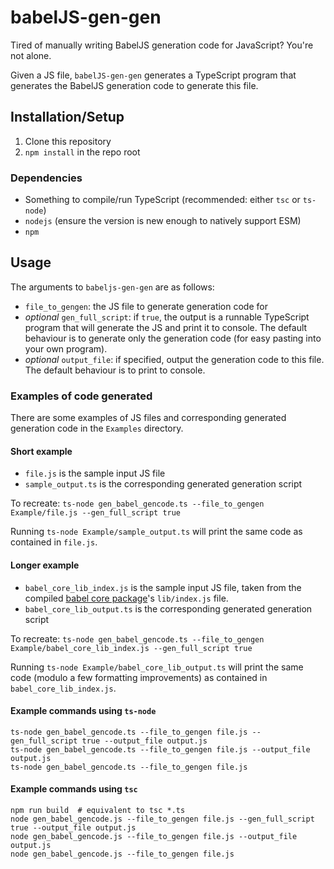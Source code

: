 # babelJS-gen-gen
Tired of manually writing BabelJS generation code for JavaScript? 
You're not alone.

Given a JS file, `babelJS-gen-gen` generates a TypeScript program that generates the BabelJS generation code to generate this file.

## Installation/Setup
1. Clone this repository
2. `npm install` in the repo root

### Dependencies
* Something to compile/run TypeScript (recommended: either `tsc` or `ts-node`)
* `nodejs` (ensure the version is new enough to natively support ESM)
* `npm`

## Usage
The arguments to `babeljs-gen-gen` are as follows:
* `file_to_gengen`: the JS file to generate generation code for
* *optional* `gen_full_script`: if `true`, the output is a runnable TypeScript program that will generate the JS and print it to console. 
  The default behaviour is to generate only the generation code (for easy pasting into your own program).
* *optional* `output_file`: if specified, output the generation code to this file.
  The default behaviour is to print to console.
  
### Examples of code generated
There are some examples of JS files and corresponding generated generation code in the `Examples` directory.

#### Short example
* `file.js` is the sample input JS file
* `sample_output.ts` is the corresponding generated generation script

To recreate: `ts-node gen_babel_gencode.ts --file_to_gengen Example/file.js --gen_full_script true`

Running `ts-node Example/sample_output.ts` will print the same code as contained in `file.js`.

#### Longer example
* `babel_core_lib_index.js` is the sample input JS file, taken from the compiled [babel core package](https://babeljs.io/docs/en/babel-core)'s `lib/index.js` file.
* `babel_core_lib_output.ts` is the corresponding generated generation script

To recreate: `ts-node gen_babel_gencode.ts --file_to_gengen Example/babel_core_lib_index.js --gen_full_script true`

Running `ts-node Example/babel_core_lib_output.ts` will print the same code (modulo a few formatting improvements) as contained in `babel_core_lib_index.js`.

#### Example commands using `ts-node`
```
ts-node gen_babel_gencode.ts --file_to_gengen file.js --gen_full_script true --output_file output.js
ts-node gen_babel_gencode.ts --file_to_gengen file.js --output_file output.js
ts-node gen_babel_gencode.ts --file_to_gengen file.js
```

#### Example commands using `tsc`
```
npm run build  # equivalent to tsc *.ts
node gen_babel_gencode.js --file_to_gengen file.js --gen_full_script true --output_file output.js
node gen_babel_gencode.js --file_to_gengen file.js --output_file output.js
node gen_babel_gencode.js --file_to_gengen file.js
```


